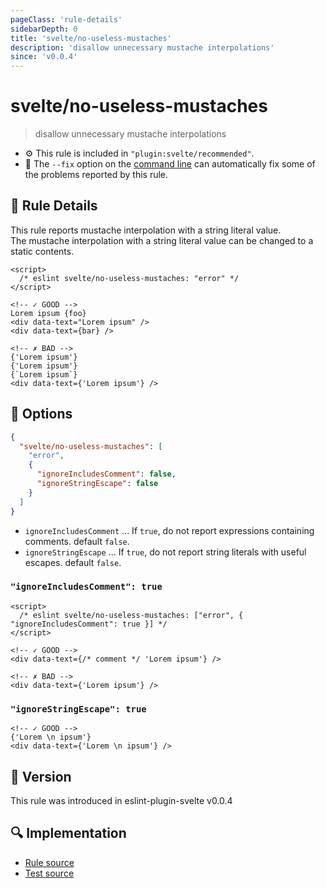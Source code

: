 ```yaml
---
pageClass: 'rule-details'
sidebarDepth: 0
title: 'svelte/no-useless-mustaches'
description: 'disallow unnecessary mustache interpolations'
since: 'v0.0.4'
---
```


# svelte/no-useless-mustaches

> disallow unnecessary mustache interpolations

- :gear: This rule is included in `"plugin:svelte/recommended"`.
- :wrench: The `--fix` option on the [command line](https://eslint.org/docs/user-guide/command-line-interface#fixing-problems) can automatically fix some of the problems reported by this rule.

## :book: Rule Details

This rule reports mustache interpolation with a string literal value.  
The mustache interpolation with a string literal value can be changed to a static contents.

<!--eslint-skip-->

```svelte
<script>
  /* eslint svelte/no-useless-mustaches: "error" */
</script>

<!-- ✓ GOOD -->
Lorem ipsum {foo}
<div data-text="Lorem ipsum" />
<div data-text={bar} />

<!-- ✗ BAD -->
{'Lorem ipsum'}
{'Lorem ipsum'}
{`Lorem ipsum`}
<div data-text={'Lorem ipsum'} />
```

## :wrench: Options

```json
{
  "svelte/no-useless-mustaches": [
    "error",
    {
      "ignoreIncludesComment": false,
      "ignoreStringEscape": false
    }
  ]
}
```

- `ignoreIncludesComment` ... If `true`, do not report expressions containing comments. default `false`.
- `ignoreStringEscape` ... If `true`, do not report string literals with useful escapes. default `false`.

### `"ignoreIncludesComment": true`

<!--eslint-skip-->

```svelte
<script>
  /* eslint svelte/no-useless-mustaches: ["error", { "ignoreIncludesComment": true }] */
</script>

<!-- ✓ GOOD -->
<div data-text={/* comment */ 'Lorem ipsum'} />

<!-- ✗ BAD -->
<div data-text={'Lorem ipsum'} />
```

### `"ignoreStringEscape": true`

<!--eslint-skip-->

```svelte
<!-- ✓ GOOD -->
{'Lorem \n ipsum'}
<div data-text={'Lorem \n ipsum'} />
```

## :rocket: Version

This rule was introduced in eslint-plugin-svelte v0.0.4

## :mag: Implementation

- [Rule source](https://github.com/sveltejs/eslint-plugin-svelte/blob/main/packages/eslint-plugin-svelte/src/rules/no-useless-mustaches.ts)
- [Test source](https://github.com/sveltejs/eslint-plugin-svelte/blob/main/packages/eslint-plugin-svelte/tests/src/rules/no-useless-mustaches.ts)
